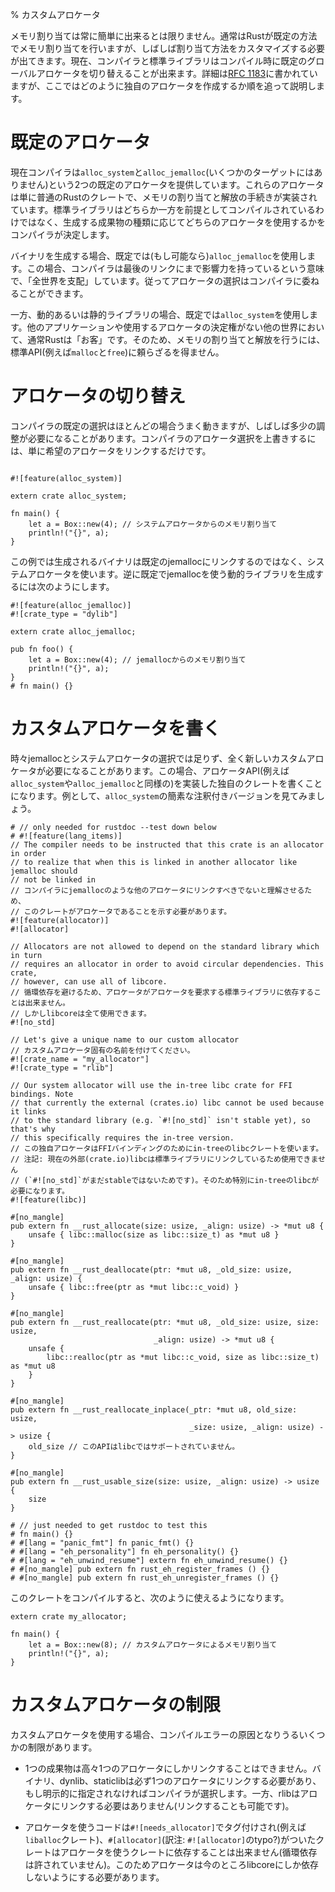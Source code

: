 % カスタムアロケータ
<!-- % Custom Allocators -->

<!-- Allocating memory isn't always the easiest thing to do, and while Rust generally -->
<!-- takes care of this by default it often becomes necessary to customize how -->
<!-- allocation occurs. The compiler and standard library currently allow switching -->
<!-- out the default global allocator in use at compile time. The design is currently -->
<!-- spelled out in [RFC 1183][rfc] but this will walk you through how to get your -->
<!-- own allocator up and running. -->
メモリ割り当ては常に簡単に出来るとは限りません。通常はRustが既定の方法でメモリ割り当てを行いますが、しばしば割り当て方法をカスタマイズする必要が出てきます。現在、コンパイラと標準ライブラリはコンパイル時に既定のグローバルアロケータを切り替えることが出来ます。詳細は[RFC 1183][rfc]に書かれていますが、ここではどのように独自のアロケータを作成するか順を追って説明します。

[rfc]: https://github.com/rust-lang/rfcs/blob/master/text/1183-swap-out-jemalloc.md

<!-- # Default Allocator -->
# 既定のアロケータ


<!-- The compiler currently ships two default allocators: `alloc_system` and -->
<!-- `alloc_jemalloc` (some targets don't have jemalloc, however). These allocators -->
<!-- are just normal Rust crates and contain an implementation of the routines to -->
<!-- allocate and deallocate memory. The standard library is not compiled assuming -->
<!-- either one, and the compiler will decide which allocator is in use at -->
<!-- compile-time depending on the type of output artifact being produced. -->
現在コンパイラは`alloc_system`と`alloc_jemalloc`(いくつかのターゲットにはありません)という2つの既定のアロケータを提供しています。これらのアロケータは単に普通のRustのクレートで、メモリの割り当てと解放の手続きが実装されています。標準ライブラリはどちらか一方を前提としてコンパイルされているわけではなく、生成する成果物の種類に応じてどちらのアロケータを使用するかをコンパイラが決定します。

<!-- Binaries generated by the compiler will use `alloc_jemalloc` by default (where -->
<!-- available). In this situation the compiler "controls the world" in the sense of -->
<!-- it has power over the final link. Primarily this means that the allocator -->
<!-- decision can be left up the compiler. -->
バイナリを生成する場合、既定では(もし可能なら)`alloc_jemalloc`を使用します。この場合、コンパイラは最後のリンクにまで影響力を持っているという意味で、「全世界を支配」しています。従ってアロケータの選択はコンパイラに委ねることができます。

<!-- Dynamic and static libraries, however, will use `alloc_system` by default. Here -->
<!-- Rust is typically a 'guest' in another application or another world where it -->
<!-- cannot authoritatively decide what allocator is in use. As a result it resorts -->
<!-- back to the standard APIs (e.g. `malloc` and `free`) for acquiring and releasing -->
<!-- memory. -->
一方、動的あるいは静的ライブラリの場合、既定では`alloc_system`を使用します。他のアプリケーションや使用するアロケータの決定権がない他の世界において、通常Rustは「お客」です。そのため、メモリの割り当てと解放を行うには、標準API(例えば`malloc`と`free`)に頼らざるを得ません。

<!-- # Switching Allocators -->
# アロケータの切り替え

<!-- Although the compiler's default choices may work most of the time, it's often -->
<!-- necessary to tweak certain aspects. Overriding the compiler's decision about -->
<!-- which allocator is in use is done simply by linking to the desired allocator: -->
コンパイラの既定の選択はほとんどの場合うまく動きますが、しばしば多少の調整が必要になることがあります。コンパイラのアロケータ選択を上書きするには、単に希望のアロケータをリンクするだけです。

```rust,no_run

#![feature(alloc_system)]

extern crate alloc_system;

fn main() {
    let a = Box::new(4); // システムアロケータからのメモリ割り当て
    println!("{}", a);
}
```

<!-- In this example the binary generated will not link to jemalloc by default but -->
<!-- instead use the system allocator. Conversely to generate a dynamic library which -->
<!-- uses jemalloc by default one would write: -->
この例では生成されるバイナリは既定のjemallocにリンクするのではなく、システムアロケータを使います。逆に既定でjemallocを使う動的ライブラリを生成するには次のようにします。

```rust,ignore
#![feature(alloc_jemalloc)]
#![crate_type = "dylib"]

extern crate alloc_jemalloc;

pub fn foo() {
    let a = Box::new(4); // jemallocからのメモリ割り当て
    println!("{}", a);
}
# fn main() {}
```

<!-- # Writing a custom allocator -->
# カスタムアロケータを書く

<!-- Sometimes even the choices of jemalloc vs the system allocator aren't enough and -->
<!-- an entirely new custom allocator is required. In this you'll write your own -->
<!-- crate which implements the allocator API (e.g. the same as `alloc_system` or -->
<!-- `alloc_jemalloc`). As an example, let's take a look at a simplified and -->
<!-- annotated version of `alloc_system` -->
時々jemallocとシステムアロケータの選択では足りず、全く新しいカスタムアロケータが必要になることがあります。この場合、アロケータAPI(例えば`alloc_system`や`alloc_jemalloc`と同様の)を実装した独自のクレートを書くことになります。例として、`alloc_system`の簡素な注釈付きバージョンを見てみましょう。

```rust,no_run
# // only needed for rustdoc --test down below
# #![feature(lang_items)]
// The compiler needs to be instructed that this crate is an allocator in order
// to realize that when this is linked in another allocator like jemalloc should
// not be linked in
// コンパイラにjemallocのような他のアロケータにリンクすべきでないと理解させるため、
// このクレートがアロケータであることを示す必要があります。
#![feature(allocator)]
#![allocator]

// Allocators are not allowed to depend on the standard library which in turn
// requires an allocator in order to avoid circular dependencies. This crate,
// however, can use all of libcore.
// 循環依存を避けるため、アロケータがアロケータを要求する標準ライブラリに依存することは出来ません。
// しかしlibcoreは全て使用できます。
#![no_std]

// Let's give a unique name to our custom allocator
// カスタムアロケータ固有の名前を付けてください。
#![crate_name = "my_allocator"]
#![crate_type = "rlib"]

// Our system allocator will use the in-tree libc crate for FFI bindings. Note
// that currently the external (crates.io) libc cannot be used because it links
// to the standard library (e.g. `#![no_std]` isn't stable yet), so that's why
// this specifically requires the in-tree version.
// この独自アロケータはFFIバインディングのためにin-treeのlibcクレートを使います。
// 注記: 現在の外部(crate.io)libcは標準ライブラリにリンクしているため使用できません
// (`#![no_std]`がまだstableではないためです)。そのため特別にin-treeのlibcが必要になります。
#![feature(libc)]

#[no_mangle]
pub extern fn __rust_allocate(size: usize, _align: usize) -> *mut u8 {
    unsafe { libc::malloc(size as libc::size_t) as *mut u8 }
}

#[no_mangle]
pub extern fn __rust_deallocate(ptr: *mut u8, _old_size: usize, _align: usize) {
    unsafe { libc::free(ptr as *mut libc::c_void) }
}

#[no_mangle]
pub extern fn __rust_reallocate(ptr: *mut u8, _old_size: usize, size: usize,
                                _align: usize) -> *mut u8 {
    unsafe {
        libc::realloc(ptr as *mut libc::c_void, size as libc::size_t) as *mut u8
    }
}

#[no_mangle]
pub extern fn __rust_reallocate_inplace(_ptr: *mut u8, old_size: usize,
                                        _size: usize, _align: usize) -> usize {
    old_size // このAPIはlibcではサポートされていません。
}

#[no_mangle]
pub extern fn __rust_usable_size(size: usize, _align: usize) -> usize {
    size
}

# // just needed to get rustdoc to test this
# fn main() {}
# #[lang = "panic_fmt"] fn panic_fmt() {}
# #[lang = "eh_personality"] fn eh_personality() {}
# #[lang = "eh_unwind_resume"] extern fn eh_unwind_resume() {}
# #[no_mangle] pub extern fn rust_eh_register_frames () {}
# #[no_mangle] pub extern fn rust_eh_unregister_frames () {}
```

<!-- After we compile this crate, it can be used as follows: -->
このクレートをコンパイルすると、次のように使えるようになります。

```rust,ignore
extern crate my_allocator;

fn main() {
    let a = Box::new(8); // カスタムアロケータによるメモリ割り当て
    println!("{}", a);
}
```

<!-- # Custom allocator limitations -->
# カスタムアロケータの制限

<!-- There are a few restrictions when working with custom allocators which may cause -->
<!-- compiler errors: -->
カスタムアロケータを使用する場合、コンパイルエラーの原因となりうるいくつかの制限があります。

<!-- * Any one artifact may only be linked to at most one allocator. Binaries, -->
<!--   dylibs, and staticlibs must link to exactly one allocator, and if none have -->
<!--   been explicitly chosen the compiler will choose one. On the other hand rlibs -->
<!--   do not need to link to an allocator (but still can). -->
* 1つの成果物は高々1つのアロケータにしかリンクすることはできません。バイナリ、dynlib、staticlibは必ず1つのアロケータにリンクする必要があり、もし明示的に指定されなければコンパイラが選択します。一方、rlibはアロケータにリンクする必要はありません(リンクすることも可能です)。

<!-- * A consumer of an allocator is tagged with `#![needs_allocator]` (e.g. the -->
<!--   `liballoc` crate currently) and an `#[allocator]` crate cannot transitively -->
<!--   depend on a crate which needs an allocator (e.g. circular dependencies are not -->
<!--   allowed). This basically means that allocators must restrict themselves to -->
<!--   libcore currently. -->
* アロケータを使うコードは`#![needs_allocator]`でタグ付けされ(例えば`liballoc`クレート)、`#[allocator]`(訳注: `#![allocator]`のtypo?)がついたクレートはアロケータを使うクレートに依存することは出来ません(循環依存は許されていません)。このためアロケータは今のところlibcoreにしか依存しないようにする必要があります。
